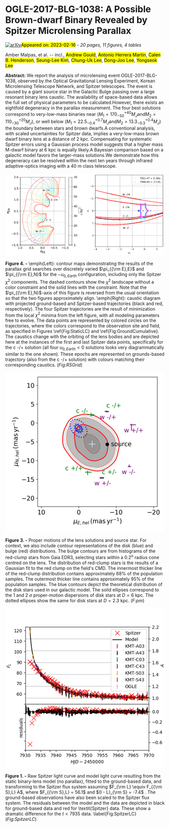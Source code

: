 <div class="macros" style="visibility:hidden;">
$\newcommand{\ensuremath}{}$
$\newcommand{\xspace}{}$
$\newcommand{\object}[1]{\texttt{#1}}$
$\newcommand{\farcs}{{.}''}$
$\newcommand{\farcm}{{.}'}$
$\newcommand{\arcsec}{''}$
$\newcommand{\arcmin}{'}$
$\newcommand{\ion}[2]{#1#2}$
$\newcommand{\textsc}[1]{\textrm{#1}}$
$\newcommand{\hl}[1]{\textrm{#1}}$
$\newcommand{\vdag}{(v)^\dagger}$
$\newcommand$
$\newcommand$
$\newcommand$</div>

<div class="macros" style="visibility:hidden;">
$\newcommand{$\ensuremath$}{}$
$\newcommand{$\xspace$}{}$
$\newcommand{$\object$}[1]{\texttt{#1}}$
$\newcommand{$\farcs$}{{.}''}$
$\newcommand{$\farcm$}{{.}'}$
$\newcommand{$\arcsec$}{''}$
$\newcommand{$\arcmin$}{'}$
$\newcommand{$\ion$}[2]{#1#2}$
$\newcommand{$\textsc$}[1]{\textrm{#1}}$
$\newcommand{$\hl$}[1]{\textrm{#1}}$
$\newcommand{$\vdag$}{(v)^\dagger}$
$\newcommand$
$\newcommand$
$\newcommand$</div>



<div id="title">

#  OGLE-2017-BLG-1038: A Possible Brown-dwarf Binary Revealed by Spitzer Microlensing Parallax

</div>
<div id="comments">

[![arXiv](https://img.shields.io/badge/arXiv-2302.07497-b31b1b.svg)](https://arxiv.org/abs/2302.07497)<mark>Appeared on: 2023-02-16</mark> - _20 pages, 11 figures, 4 tables_

</div>
<div id="authors">

Amber Malpas, et al. -- incl., <mark><mark>Andrew Gould</mark></mark>, <mark><mark>Antonio Herrera Martin</mark></mark>, <mark><mark>Calen B. Henderson</mark></mark>, <mark><mark>Seung-Lee Kim</mark></mark>, <mark><mark>Chung-Uk Lee</mark></mark>, <mark><mark>Dong-Joo Lee</mark></mark>, <mark><mark>Yongseok Lee</mark></mark>

</div>
<div id="abstract">

**Abstract:** We report the analysis of microlensing event OGLE-2017-BLG-1038, observed by the Optical Gravitational Lensing Experiment, Korean Microlensing Telescope Network, and Spitzer telescopes. The event is caused by a giant source star in the Galactic Bulge passing over a large resonant binary lens caustic. The availability of space-based data allows the full set of physical parameters to be calculated.However, there exists an eightfold degeneracy in the parallax measurement. The four best solutions correspond to very-low-mass binaries near ($M_1 = 170^{+40}_{-50} M_J$and$M_2 = 110^{+20}_{-30} M_J$), or well below ($M_1 = 22.5^{+0.7}_{-0.4} M_J$and$M_2 = 13.3^{+0.4}_{-0.3} M_J$) the boundary between stars and brown dwarfs.A conventional analysis, with scaled uncertainties for Spitzer data, implies a very-low-mass brown dwarf binary lens at a distance of 2 kpc. Compensating for systematic Spitzer errors using a Gaussian process model suggests that a higher mass M-dwarf binary at 6 kpc is equally likely.A Bayesian comparison based on a galactic model favors the larger-mass solutions.We demonstrate how this degeneracy can be resolved within the next ten years through infrared adaptive-optics imaging with a 40 m class telescope.

</div>

<div id="div_fig1">

<img src="tmp_2302.07497/./spitzer_grid-paper-annotated.png" alt="Fig4.1" width="50%"/><img src="tmp_2302.07497/./Jen_Caustic_combined_spitzer-constrained_renorm-annotated.png" alt="Fig4.2" width="50%"/>

**Figure 4. -** \emph{Left}: contour maps demonstrating the results of the parallax grid searches over discretely varied $\pi_{{\rm E},E}$ and $\pi_{{\rm E},N}$ for the $-u_{0,Earth}$ configuration, including only the Spitzer $\chi^2$ components. The dashed contours show the $\chi^2$ landscape without a color constraint and the solid lines with the constraint. Note that the $\pi_{{\rm E},N}$-axis  of this figure is reversed from the usual orientation so that the two figures approximately align. \emph{Right}: caustic diagram with projected ground-based and Spitzer-based trajectories (black and red, respectively).  The four Spitzer trajectories are the result of minimization from the local $\chi^{2}$ minima from the left figure, with all modeling parameters free to evolve.  The data points are represented by colored circles on the trajectories, where the colors correspond to the observation site and field, as specified in Figures \ref{Fig:StaticLC} and \ref{Fig:GroundCumulative}. The caustics change with the orbiting of the lens bodies and are depicted here at the instances of the first and last Spitzer data points, specifically for the c -/+ solution (all four $u_{0,Earth}<0$ solutions looks very diagrammatically similar to the one shown). These epochs are represented on grounds-based trajectory (also from the c -/+ solution) with colours matching their corresponding caustics. (*Fig:RSGrid*)

</div>
<div id="div_fig2">

<img src="tmp_2302.07497/./pm_theoretical_disk.png" alt="Fig3" width="100%"/>

**Figure 3. -** Proper motions of the lens solutions and source star. For context, we also include contour representations of the disk (blue) and bulge (red) distributions. The bulge contours are from histograms of the red-clump stars from Gaia EDR3, selecting stars within a $0.2^o$ radius cone centred on the lens. The distribution of red-clump stars is the results of a Gaussian fit to the red clump on the field's CMD. The innermost thicker line of the red-clump distribution contains approximately 68\% of the population samples. The outermost thicker line contains approximately  95\% of the population samples. The blue contours depict the theoretical distribution of the disk stars used in our galactic model. The solid ellipses correspond to the 1 and 2 $\sigma$ proper-motion dispersions of disk stars at $D=6$ kpc. The dotted ellipses show the same for disk stars at $D=2.3$ kpc.
 (*F:pm*)

</div>
<div id="div_fig3">

<img src="tmp_2302.07497/./naive_Spitzer_lightcurve_w_res.png" alt="Fig1" width="100%"/>

**Figure 1. -** Raw Spitzer light curve and model light curve resulting from the static binary-lens model (no parallax), fitted to the ground-based data, and transforming to the Spitzer flux system assuming $F_{\rm L} \equiv F_{{\rm S},L} A$, where $F_{{\rm S},L} = 56.1$ and $(I - L)_{\rm S} = -7.4$ . The ground-based observations have also been scaled to the Spitzer flux system. The residuals between the model and the data are depicted in black for ground-based data and red for \textit{Spitzer} data. These show a dramatic difference for the $t<7935$ data. \label{Fig:SpitzerLC} (*Fig:SpitzerLC*)

</div>